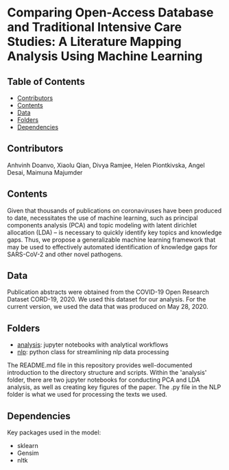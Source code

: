 # Comparing Open-Access Database and Traditional Intensive Care Studies: A Literature Mapping Analysis Using Machine Learning 


## Table of Contents

* [Contributors](#contributors)
* [Contents](#contents)
* [Data](#data)
* [Folders](#folders)
* [Dependencies](#dependencies)


## Contributors
Anhvinh Doanvo, Xiaolu Qian, Divya Ramjee, Helen Piontkivska, Angel Desai, Maimuna Majumder

<!-- Contents -->
## Contents
Given that thousands of publications on coronaviruses have been produced to date, necessitates the use of machine learning, such as principal components analysis (PCA) and topic modeling with latent dirichlet allocation (LDA) – is necessary to quickly identify key topics and knowledge gaps. Thus, we propose a generalizable machine learning framework that may be used to effectively automated identification of knowledge gaps for SARS-CoV-2 and other novel pathogens.<br />

<!-- Data -->
## Data
Publication abstracts were obtained from the COVID-19 Open Research Dataset CORD-19, 2020. We used this dataset for our analysis. For the current version, we used the data that was produced on May 28, 2020. <br />

## Folders
* [analysis](analysis): jupyter notebooks with analytical workflows
* [nlp](nlp): python class for streamlining nlp data processing

The README.md file in this repository provides well-documented introduction to the directory structure and scripts. Within the 'analysis' folder, there are two jupyter notebooks for conducting PCA and LDA analysis, as well as creating key figures of the paper. The .py file in the NLP folder is what we used for processing the texts we used.

<!-- Dependencies -->
## Dependencies
Key packages used in the model:<br />
* sklearn <br />
* Gensim <br />
* nltk <br />
